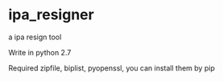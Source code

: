 # ipa_resigner
a ipa resign tool

Write in python 2.7

Required   zipfile, biplist, pyopenssl, you can install them by pip

